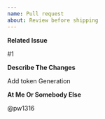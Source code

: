 ```yaml
---
name: Pull request
about: Review before shipping
---
```


**Related Issue**

#1

**Describe The Changes**

Add token Generation

**At Me Or Somebody  Else**

@pw1316

